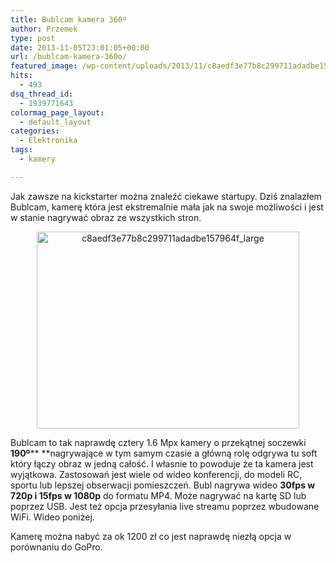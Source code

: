 ```yaml
---
title: Bublcam kamera 360º
author: Przemek
type: post
date: 2013-11-05T23:01:05+00:00
url: /bublcam-kamera-360o/
featured_image: /wp-content/uploads/2013/11/c8aedf3e77b8c299711adadbe157964f_large.jpg
hits:
  - 493
dsq_thread_id:
  - 1939771643
colormag_page_layout:
  - default_layout
categories:
  - Elektronika
tags:
  - kamery

---
```

Jak zawsze na kickstarter można znaleźć ciekawe startupy. Dziś znalazłem Bublcam, kamerę która jest ekstremalnie mała jak na swoje możliwości i jest w stanie nagrywać obraz ze wszystkich stron.

<!--more-->

<p style="text-align: center;">
  <a href="http://techfreak.pl/wp-content/uploads/2013/11/c8aedf3e77b8c299711adadbe157964f_large.jpg"><img class="aligncenter wp-image-5236" src="http://techfreak.pl/wp-content/uploads/2013/11/c8aedf3e77b8c299711adadbe157964f_large.jpg" alt="c8aedf3e77b8c299711adadbe157964f_large" width="420" height="315" /></a>
</p>

Bublcam to tak naprawdę cztery 1.6 Mpx kamery o przekątnej soczewki **190º**** **nagrywające w tym samym czasie a główną rolę odgrywa tu soft który łączy obraz w jedną całość. I własnie to powoduje że ta kamera jest wyjątkowa. Zastosowań jest wiele od wideo konferencji, do modeli RC, sportu lub lepszej obserwacji pomieszczeń. Bubl nagrywa wideo **30fps w 720p i 15fps w 1080p** do formatu MP4. Może nagrywać na kartę SD lub poprzez USB. Jest też opcja przesyłania live streamu poprzez wbudowane WiFi. Wideo poniżej.





Kamerę można nabyć za ok 1200 zł co jest naprawdę niezłą opcja w porównaniu do GoPro.